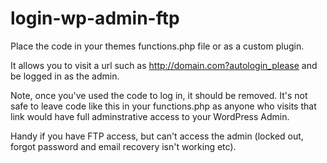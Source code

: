 # login-wp-admin-ftp

Place the code in your themes functions.php file or as a custom plugin. 

It allows you to visit a url such as  http://domain.com?autologin_please and be logged in as the admin. 

Note, once you've used the code to log in, it should be removed. It's not safe to leave code like this in your functions.php as anyone who visits that link would have full adminstrative access to your WordPress Admin. 

Handy if you have FTP access, but can't access the admin (locked out, forgot password and email recovery isn't working etc). 
